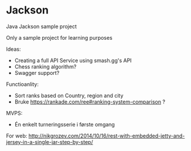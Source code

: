 # Jackson
Java Jackson sample project

Only a sample project for learning purposes

Ideas:
* Creating a full API Service using smash.gg's API
* Chess ranking algorithm? 
* Swagger support?

Functioanlity: 
* Sort ranks based on Country, region and city
* Bruke https://rankade.com/ree#ranking-system-comparison ?

MVPS: 
* Én enkelt turneringsserie i første omgang


For web: http://nikgrozev.com/2014/10/16/rest-with-embedded-jetty-and-jersey-in-a-single-jar-step-by-step/